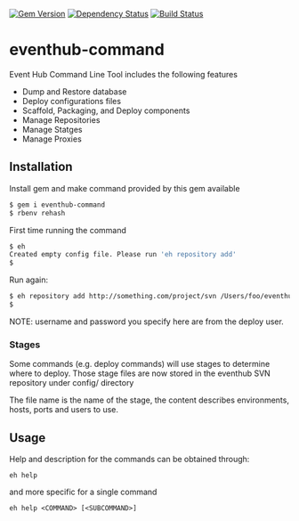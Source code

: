 [![Gem Version](https://badge.fury.io/rb/eventhub-command.svg)](https://badge.fury.io/rb/eventhub-command)
[![Dependency Status](https://gemnasium.com/badges/github.com/thomis/eventhub-command.svg)](https://gemnasium.com/github.com/thomis/eventhub-command)
[![Build Status](https://travis-ci.org/thomis/eventhub-command.svg?branch=master)](https://travis-ci.org/thomis/eventhub-command)

eventhub-command
================

Event Hub Command Line Tool includes the following features

* Dump and Restore database
* Deploy configurations files
* Scaffold, Packaging, and Deploy components
* Manage Repositories
* Manage Statges
* Manage Proxies

## Installation

Install gem and make command provided by this gem available

~~~ sh
$ gem i eventhub-command
$ rbenv rehash
~~~

First time running the command
~~~ sh
$ eh
Created empty config file. Please run 'eh repository add'
$
~~~

Run again:
~~~ sh
$ eh repository add http://something.com/project/svn /Users/foo/eventhub/branches/master username password
$
~~~

NOTE: username and password you specify here are from the deploy user.

### Stages

Some commands (e.g. deploy commands) will use stages to determine where to deploy. Those stage files are now
stored in the eventhub SVN repository under config/ directory

The file name is the name of the stage, the content describes environments, hosts, ports and users to use.

## Usage

Help and description for the commands can be obtained through:

~~~
eh help
~~~
and more specific for a single command
~~~
eh help <COMMAND> [<SUBCOMMAND>]
~~~


